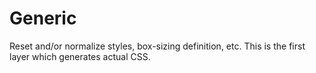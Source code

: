 # Generic

Reset and/or normalize styles, box-sizing definition, etc. This is the first layer which generates actual CSS.